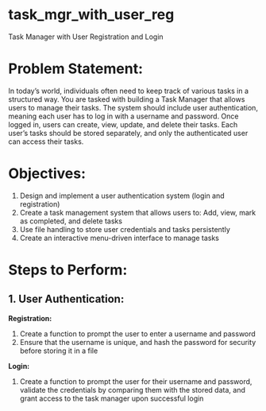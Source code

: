 # task_mgr_with_user_reg
Task Manager with User Registration and Login

# Problem Statement: #

In today’s world, individuals often need to keep track of various tasks in a structured way. You are tasked with building a Task Manager that allows users to manage their tasks. The system should include user authentication, meaning each user has to log in with a username and password. Once logged in, users can create, view, update, and delete their tasks. Each user’s tasks should be stored separately, and only the authenticated user can access their tasks.

# Objectives: #
1. Design and implement a user authentication system (login and registration)
2. Create a task management system that allows users to:
 Add, view, mark as completed, and delete tasks
3. Use file handling to store user credentials and tasks persistently
4. Create an interactive menu-driven interface to manage tasks

# Steps to Perform: #
## 1. User Authentication: ##
**Registration:**
1. Create a function to prompt the user to enter a username and password
2. Ensure that the username is unique, and hash the password for security before storing it in a file

**Login:**
1. Create a function to prompt the user for their username and password, validate the credentials by comparing them with the stored data, and grant access to the task manager upon successful login 



